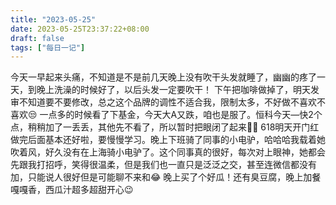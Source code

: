 ```yaml
---
title: "2023-05-25"
date: 2023-05-25T23:37:22+08:00
draft: false
tags: ["每日一记"]
---
```


今天一早起来头痛，不知道是不是前几天晚上没有吹干头发就睡了，幽幽的疼了一天，到晚上洗澡的时候好了，以后头发一定要吹干！
下午把咖啡做掉了，明天发审不知道要不要修改，总之这个品牌的调性不适合我，限制太多，不好做不喜欢不喜欢😒
一点多的时候看了下基金，今天大A又跌，咱也是服了。恒科今天—快2个点，稍稍加了一丢丢，其他先不看了，所以暂时把眼闭了起来🤦‍♀️
618明天开门红做完后面基本还好啦，要慢慢学习。晚上下班骑了同事的小电驴，哈哈哈我载着她吹着风，好久没有在上海骑小电驴了。这个同事真的很好，每次对上眼神，她都会先跟我打招呼，笑得很温柔，但是我们也一直只是泛泛之交，甚至连微信都没有加，只能说人很好但是可能聊不来和😂
晚上买了个好瓜！还有臭豆腐，晚上加餐嘎嘎香，西瓜汁超多超甜开心😉

